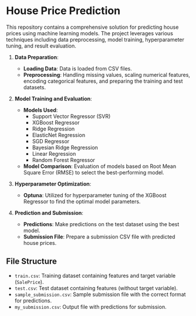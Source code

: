 # House Price Prediction

This repository contains a comprehensive solution for predicting house prices using machine learning models. The project leverages various techniques including data preprocessing, model training, hyperparameter tuning, and result evaluation.

1. **Data Preparation**:
   - **Loading Data**: Data is loaded from CSV files.
   - **Preprocessing**: Handling missing values, scaling numerical features, encoding categorical features, and preparing the training and test datasets.
   
2. **Model Training and Evaluation**:
   - **Models Used**:
     - Support Vector Regressor (SVR)
     - XGBoost Regressor
     - Ridge Regression
     - ElasticNet Regression
     - SGD Regressor
     - Bayesian Ridge Regression
     - Linear Regression
     - Random Forest Regressor
   - **Model Comparison**: Evaluation of models based on Root Mean Square Error (RMSE) to select the best-performing model.

3. **Hyperparameter Optimization**:
   - **Optuna**: Utilized for hyperparameter tuning of the XGBoost Regressor to find the optimal model parameters.

4. **Prediction and Submission**:
   - **Predictions**: Make predictions on the test dataset using the best model.
   - **Submission File**: Prepare a submission CSV file with predicted house prices.

## File Structure
- `train.csv`: Training dataset containing features and target variable (`SalePrice`).
- `test.csv`: Test dataset containing features (without target variable).
- `sample_submission.csv`: Sample submission file with the correct format for predictions.
- `my_submission.csv`: Output file with predictions for submission.

